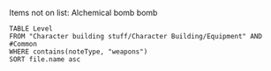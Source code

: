 Items not on list:
Alchemical bomb
bomb



```dataview
TABLE Level
FROM "Character building stuff/Character Building/Equipment" AND #Common
WHERE contains(noteType, "weapons") 
SORT file.name asc
```
